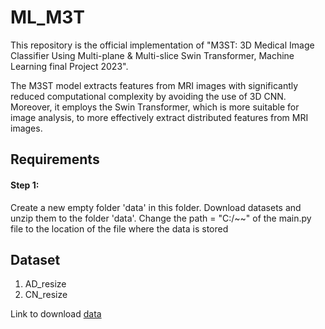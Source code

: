 # ML_M3T

This repository is the official implementation of "M3ST: 3D Medical Image Classifier Using Multi-plane & Multi-slice Swin Transformer, Machine Learning final Project 2023". 

The M3ST model extracts features from MRI images with significantly reduced computational complexity by avoiding the use of 3D CNN. Moreover, it employs the Swin Transformer, which is more suitable for image analysis, to more effectively extract distributed features from MRI images. 

## Requirements

#### Step 1:
Create a new empty folder 'data' in this folder.
Download datasets and unzip them to the folder 'data'.
Change the path = "C:/~~" of the main.py file to the location of the file where the data is stored

## Dataset
1. AD_resize
2. CN_resize

Link to download [data](https://drive.google.com/file/d/1HB8YCmZneezeXbMQNH_HHFhKK2vn-Sjf/view?usp=sharing)

